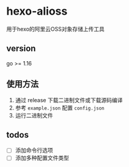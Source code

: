 # hexo-alioss
用于hexo的阿里云OSS对象存储上传工具


## version

go >= 1.16

## 使用方法

1. 通过 release 下载二进制文件或下载源码编译
2. 参考 `example.json` 配置 `config.json`
3. 运行二进制文件

## todos

- [ ] 添加命令行选项
- [ ] 添加多种配置文件类型

